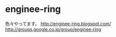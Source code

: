 # enginee-ring #

色々やってます。
http://enginee-ring.blogspot.com/
http://groups.google.co.jp/group/enginee-ring